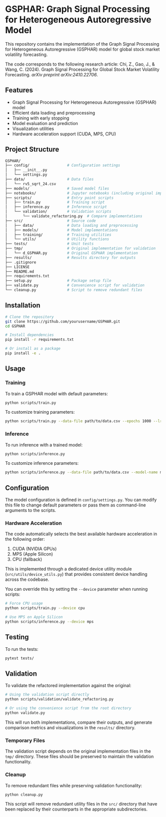# GSPHAR: Graph Signal Processing for Heterogeneous Autoregressive Model

This repository contains the implementation of the Graph Signal Processing for Heterogeneous Autoregressive (GSPHAR) model for global stock market volatility forecasting.

The code corresponds to the following research article: Chi, Z., Gao, J., & Wang, C. (2024). Graph Signal Processing for Global Stock Market Volatility Forecasting. _arXiv preprint arXiv:2410.22706_.

## Features

- Graph Signal Processing for Heterogeneous Autoregressive (GSPHAR) model
- Efficient data loading and preprocessing
- Training with early stopping
- Model evaluation and prediction
- Visualization utilities
- Hardware acceleration support (CUDA, MPS, CPU)

## Project Structure

```bash
GSPHAR/
├── config/                 # Configuration settings
│   ├── __init__.py
│   └── settings.py
├── data/                   # Data files
│   └── rv5_sqrt_24.csv
├── models/                 # Saved model files
├── notebooks/              # Jupyter notebooks (including original implementation)
├── scripts/                # Entry point scripts
│   ├── train.py            # Training script
│   ├── inference.py        # Inference script
│   └── validation/         # Validation scripts
│       └── validate_refactoring.py  # Compare implementations
├── src/                    # Source code
│   ├── data/               # Data loading and preprocessing
│   ├── models/             # Model implementations
│   ├── training/           # Training utilities
│   └── utils/              # Utility functions
├── tests/                  # Unit tests
├── tmp/                    # Original implementation for validation
│   └── d_GSPHAR.py         # Original GSPHAR implementation
├── results/                # Results directory for outputs
├── .gitignore
├── LICENSE
├── README.md
├── requirements.txt
├── setup.py                # Package setup file
├── validate.py             # Convenience script for validation
└── cleanup.py              # Script to remove redundant files
```

## Installation

```bash
# Clone the repository
git clone https://github.com/yourusername/GSPHAR.git
cd GSPHAR

# Install dependencies
pip install -r requirements.txt

# Or install as a package
pip install -e .
```

## Usage

### Training

To train a GSPHAR model with default parameters:

```bash
python scripts/train.py
```

To customize training parameters:

```bash
python scripts/train.py --data-file path/to/data.csv --epochs 1000 --lr 0.001
```

### Inference

To run inference with a trained model:

```bash
python scripts/inference.py
```

To customize inference parameters:

```bash
python scripts/inference.py --data-file path/to/data.csv --model-name model_name --output-file predictions.csv
```

## Configuration

The model configuration is defined in `config/settings.py`. You can modify this file to change default parameters or pass them as command-line arguments to the scripts.

### Hardware Acceleration

The code automatically selects the best available hardware acceleration in the following order:

1. CUDA (NVIDIA GPUs)
2. MPS (Apple Silicon)
3. CPU (fallback)

This is implemented through a dedicated device utility module (`src/utils/device_utils.py`) that provides consistent device handling across the codebase.

You can override this by setting the `--device` parameter when running scripts:

```bash
# Force CPU usage
python scripts/train.py --device cpu

# Use MPS on Apple Silicon
python scripts/inference.py --device mps
```

## Testing

To run the tests:

```bash
pytest tests/
```

## Validation

To validate the refactored implementation against the original:

```bash
# Using the validation script directly
python scripts/validation/validate_refactoring.py

# Or using the convenience script from the root directory
python validate.py
```

This will run both implementations, compare their outputs, and generate comparison metrics and visualizations in the `results/` directory.

### Temporary Files

The validation script depends on the original implementation files in the `tmp/` directory. These files should be preserved to maintain the validation functionality.

### Cleanup

To remove redundant files while preserving validation functionality:

```bash
python cleanup.py
```

This script will remove redundant utility files in the `src/` directory that have been replaced by their counterparts in the appropriate subdirectories.
